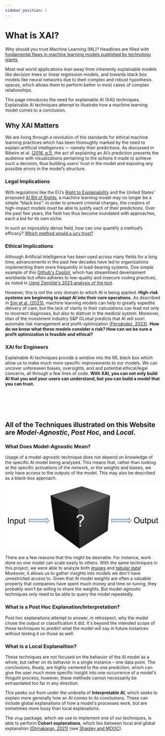 ```yaml
---
sidebar_position: 1
---
```



# What is XAI?

Why should you trust Machine Learning (ML)? Headlines are filled with [fundamental flaws in machine learning models published by technology giants](https://www.nytimes.com/2023/05/22/technology/ai-photo-labels-google-apple.html).


Most real world applications lean away from inherently explainable models like decision trees or linear regression models, and towards black box models like neural networks due to their complex and robust hypothesis spaces, which allows them to perform better in most cases of complex relationships.

This page introduces the need for explainable AI (XAI) techniques. Explainable AI techniques attempt to illustrate how a machine learning model comes to a conclusion.


## Why XAI Matters
We are living through a revolution of the standards for ethical machine learning practices which has been thoroughly marked by the need to explain artificial intelligences — namely their predictions. As discussed in Ribeiro et al. [(2016, p.1)](https://arxiv.org/abs/1602.04938), the act of explaining an AI’s prediction presents the audience with visualizations pertaining to the actions it made to achieve such a decision, thus building users’ trust in the model and exposing any possible errors in the model’s structure.

### Legal Implications
With regulations like the EU’s [Right to Explainability](https://www.europarl.europa.eu/news/en/press-room/20231206IPR15699/artificial-intelligence-act-deal-on-comprehensive-rules-for-trustworthy-ai) and the United States’ proposed [AI Bill of Rights](https://www.whitehouse.gov/ostp/ai-bill-of-rights/), a machine learning model may no longer be a simple “black box”: in order to prevent criminal charges, the creators of high-impact models must be able to justify each of their predictions. Over the past few years, the field has thus become inundated with approaches, each a bid for its own niche.

In such an impossibly dense field, how can one quantify a method’s efficacy? [Which method would a jury trust?](../Shapley%20Values/The%20EU's%20right%20to%20explainability.md)


### Ethical Implications

Although Artificial Intelligence has been used across many fields for a long time, advancements in the past few decades have led to organizations implementing them more frequently in load-bearing systems. One simple example of this [Github's Copilot](https://github.com/features/copilot), which has streamlined development worldwide but often adheres to low-quality and insecure coding practices, as noted in [Ugnė Zieniūtė's 2023 analysis of the tool](https://nordvpn.com/blog/is-github-copilot-safe-to-use-at-work/).

However, this is not the only domain to which AI is being applied. **High-risk systems are beginning to adapt AI into their core operations.** As described in [Sim et al. (2023)](https://journals.lww.com/smj/Fulltext/2023/02000/Machine_learning_in_medicine__what_clinicians.1.aspx#:~:text=on%20ML%20projects.-,Explainability,-The%20concept%20of), machine learning models can help to greatly expedite delivery of care, but the lack of clarity in their calculations can lead not only to incorrect diagnoses, but also to distrust in the medical system. Moreover, titan of the investment industry S&P GLobal predicts that AI will soon automate risk management and profit-optimization [(Fernández, 2023)](https://www.spglobal.com/en/research-insights/featured/special-editorial/ai-in-banking-ai-will-be-an-incremental-game-changer). **How do we know what these models consider a risk? How can we be sure a profit optimization is feasible and ethical?**

### XAI for Engineers

Explainable AI techniques provide a window into the ML black box which allow us to make much more specific improvements to our models. We can uncover unforeseen biases, oversights, and and potential ethical/legal concerns, all through a few lines of code. **With XAI, you can not only build AI that you and your users can understand, but you can build a model that you can trust.**

<br></br>
<br></br>

## All of the Techniques illustrated on this Website are *Model-Agnostic*, *Post Hoc*, and *Local*.

### What Does Model-Agnostic Mean?
Usage of a model-agnostic technique does not depend on knowledge of the specific AI model being analyzed. This means that, rather than looking at the specific activations of the network, or the weights and biases, we only have access to the outputs of the model. This may also be described as a black-box approach.

![Black Box Clipart](src/Black_Box_Clipart.png "What is happening in the box? Not our problem!")

There are a few reasons that this might be desirable. For instance, work done on one model can scale easily to others. With the same techniques in this project, we were able to analyze both [images](/Explainable-Ai-Comps-2024/User%20Study/ResNet%20-%20Comparative%20Results) and [tabular data](/Explainable-Ai-Comps-2024/User%20Study/MOOC%20-%20Comparative%20Results)! Moreover, it allows us to gather insights into models we don't have unrestricted access to. Given that AI model weights are often a valuable property that companies have spent much money and time on tuning, they probably won't be willing to share the weights. But model-agnostic techniques only need to be able to query the model repeatedly.

### What is a Post Hoc Explanation/Interpretation?

Post hoc explanations attempt to answer, in retrospect, why the model chose the output or classification it did. It's beyond the intended scope of these techniques to predict what the model will say in future instances without testing it on those as well.

### What is a Local Explanaition?

These techniques are not focused on the behavior of the AI model as a whole, but rather on its behavior in a single instance – one data point. The conclusions, thusly, are highly centered to the one prediction, which can give the user much more specific insight into one occurrence of a model's thoguht process; however, these methods cannot necessarily be extrapolated too far in any direction.

This peeks out from under the umbrella of **Interpretable AI**, which seeks to explain more generally how an AI comes to its conclusions. These can include global explanations of how a model's processes work, but are sometimes more lossy than local explanations.

The ```shap``` package, which we use to implement one of our techniques, is able to perform **Cohort explanations**, which lies between local and global explanation [(Dhinakaran, 2021)](https://towardsdatascience.com/a-look-into-global-cohort-and-local-model-explainability-973bd449969f) (see [Shapley and MOOC](../Shapley%20Values/Shapley%20and%20MOOC.md)).
